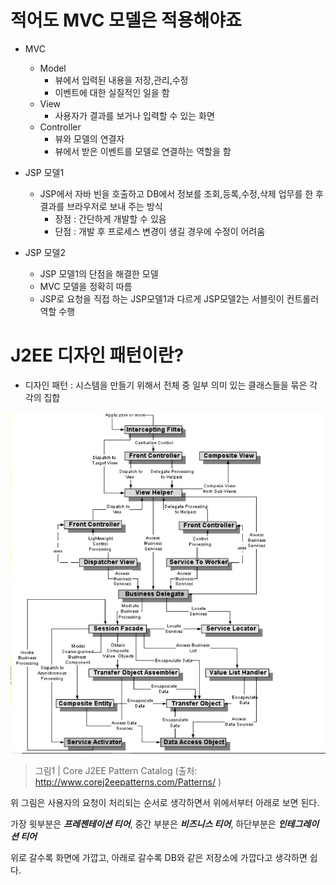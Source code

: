 # 적어도 MVC 모델은 적용해야죠

- MVC

  - Model
    - 뷰에서 입력된 내용을 저장,관리,수정
    - 이벤트에 대한 실질적인 일을 함
  - View
    - 사용자가 결과를 보거나 입력할 수 있는 화면
  - Controller
    - 뷰와 모델의 연결자
    - 뷰에서 받은 이벤트를 모델로 연결하는 역할을 함

- JSP 모델1

  - JSP에서 자바 빈을 호출하고 DB에서 정보를 조회,등록,수정,삭제 업무를 한 후 결과를 브라우저로 보내 주는 방식
    - 장점 : 간단하게 개발할 수 있음
    - 단점 : 개발 후 프로세스 변경이 생길 경우에 수정이 어려움

- JSP 모델2
  - JSP 모델1의 단점을 해결한 모델
  - MVC 모델을 정확히 따름
  - JSP로 요청을 직접 하는 JSP모델1과 다르게 JSP모델2는 서블릿이 컨트롤러 역할 수행

# J2EE 디자인 패턴이란?

- 디자인 패턴 : 시스템을 만들기 위해서 전체 중 일부 의미 있는 클래스들을 묶은 각각의 집합

![Core J2EE Pattern Catalog](image/CoreJ2EEPatternCatalog.JPG)

> 그림1 | Core J2EE Pattern Catalog
> (출처: http://www.corej2eepatterns.com/Patterns/ )

위 그림은 사용자의 요청이 처리되는 순서로 생각하면서 위에서부터 아래로 보면 된다.

가장 윗부분은 **_프레젠테이션 티어_**, 중간 부분은 **_비즈니스 티어_**, 하단부분은 **_인테그레이션 티어_**

위로 갈수록 화면에 가깝고, 아래로 갈수록 DB와 같은 저장소에 가깝다고 생각하면 쉽다.

<!-- update ~191104.~page8 -->
